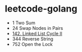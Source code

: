 # leetcode-golang

- 1 Two Sum
- 24 Swap Nodes in Pairs
- [142. Linked List Cycle II](./detectCycle)
- 344 Reverse String
- 752 Open the Lock
